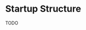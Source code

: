 # Startup Structure

<!--
https://github.com/opencollective/opencollective
https://github.com/liveblocks/liveblocks

Request For Comments (RFCs)
Internet Engineering Task Force (IETF)
-->

TODO

<!--
.github
assets
core
design
feedback

translations
blueprint
-->

<!--
Manifesto
Privacy Policy
Terms of Service
Data Process Agreement (DPA)
-->

